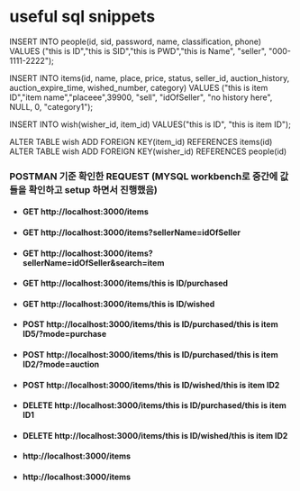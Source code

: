 # useful sql snippets
INSERT INTO people(id, sid, password, name, classification, phone) VALUES ("this is ID","this is SID","this is PWD","this is Name", "seller", "000-1111-2222");

INSERT INTO items(id, name, place, price, status, seller_id, auction_history, auction_expire_time, wished_number, category) VALUES ("this is item ID","item name","placeee",39900, "sell", "idOfSeller", "no history here", NULL, 0, "category1");

INSERT INTO wish(wisher_id, item_id) VALUES("this is ID", "this is item ID");

ALTER TABLE wish ADD FOREIGN KEY(item_id) REFERENCES items(id)
ALTER TABLE wish ADD FOREIGN KEY(wisher_id) REFERENCES people(id)


### POSTMAN 기준 확인한 REQUEST (MYSQL workbench로 중간에 값들을 확인하고 setup 하면서 진행했음)
- #### GET http://localhost:3000/items
- #### GET http://localhost:3000/items?sellerName=idOfSeller
- #### GET http://localhost:3000/items?sellerName=idOfSeller&search=item
- #### GET http://localhost:3000/items/this is ID/purchased
- #### GET http://localhost:3000/items/this is ID/wished
- #### POST http://localhost:3000/items/this is ID/purchased/this is item ID5/?mode=purchase
- #### POST http://localhost:3000/items/this is ID/purchased/this is item ID2/?mode=auction
- #### POST http://localhost:3000/items/this is ID/wished/this is item ID2
- #### DELETE http://localhost:3000/items/this is ID/purchased/this is item ID1
- #### DELETE http://localhost:3000/items/this is ID/wished/this is item ID2
- #### http://localhost:3000/items
- #### http://localhost:3000/items